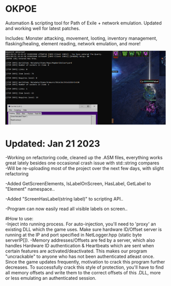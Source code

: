 # OKPOE
Automation &amp; scripting tool for Path of Exile + network emulation. Updated and working well for latest patches.  

Includes: Monster attacking, movement, looting, inventory management, flasking/healing, element reading, network emulation, and more!

![Alt text](gopoe.PNG?raw=true "Sample")  

# Updated: Jan 21 2023  
-Working on refactoring code, cleaned up the .ASM files, everything works great lately besides one occasional crash issue with std::string compares  
-Will be re-uploading most of the project over the next few days, with slight refactoring

-Added GetScreenElements, IsLabelOnScreen, HasLabel, GetLabel to "Element" namespace..

-Added "ScreenHasLabel(string label)" to scripting API..  

-Program can now easily read all visible labels on screen..  

#How to use:  
-Inject into running process. For auto-injection, you'll need to 'proxy' an existing DLL which the game uses. Make sure hardware ID/Offset server is running at the IP and port specified in NetLogger.hpp (static byte serverIP[]). 
-Memory addresses/Offsets are fed by a server, which also handles Hardware ID authentication & Heartbeats which are sent when certain features are activated/deactivated. This makes our program "uncrackable" to anyone who has not been authenticated atleast once. Since the game updates frequently, motivation to crack this program further decreases. To successfully crack this style of protection, you'll have to find all memory offsets and write them to the correct offsets of this .DLL, more or less emulating an authenticated session.

